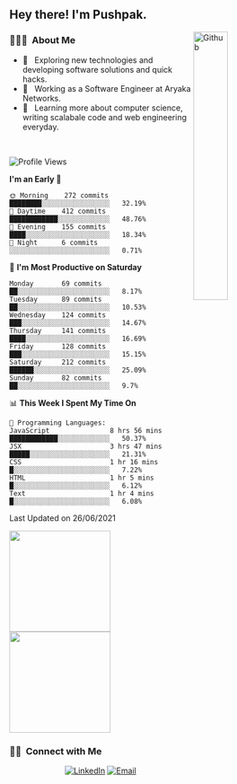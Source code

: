 <h2> Hey there! I'm Pushpak.</h2>

<img width="35%" align="right" alt="Github" src="https://user-images.githubusercontent.com/48678280/88862734-4903af80-d201-11ea-968b-9c939d88a37c.gif" />

<h3> 👨🏻‍💻 &nbsp;About Me </h3>

- 🤔 &nbsp; Exploring new technologies and developing software solutions and quick hacks.
- 💼 &nbsp; Working as a Software Engineer at Aryaka Networks.
- 🌱 &nbsp; Learning more about computer science, writing scalabale code and web engineering everyday.

<!-- <h3> 🛠 &nbsp;Tech Stack</h3> -->

<!-- - 🌐 &nbsp;
  ![JavaScript](https://img.shields.io/badge/-JavaScript-333333?style=flat&logo=javascript)
  ![React](https://img.shields.io/badge/-React-333333?style=flat&logo=react)
  ![Vue](https://img.shields.io/badge/-Vue-333333?style=flat&logo=vue,js)
  ![Node.js](https://img.shields.io/badge/-Node.js-333333?style=flat&logo=node.js) -->
  
<!-- - 💻 &nbsp;
  ![Java](https://img.shields.io/badge/-Java-333333?style=flat&logo=Java&logoColor=007396)
- 🛢 &nbsp;
  ![MySQL](https://img.shields.io/badge/-MySQL-333333?style=flat&logo=mysql)
- ⚙️ &nbsp;
  ![Git](https://img.shields.io/badge/-Git-333333?style=flat&logo=git)
- 🔧 &nbsp;
  ![Visual Studio Code](https://img.shields.io/badge/-Visual%20Studio%20Code-333333?style=flat&logo=visual-studio-code&logoColor=007ACC)
  ![Eclipse](https://img.shields.io/badge/-Eclipse-333333?style=flat&logo=eclipse-ide&logoColor=2C2255) -->

<br/>

<!--START_SECTION:waka-->
![Profile Views](http://img.shields.io/badge/Profile%20Views-1-blue)

**I'm an Early 🐤** 

```text
🌞 Morning    272 commits    ████████░░░░░░░░░░░░░░░░░   32.19% 
🌆 Daytime    412 commits    ████████████░░░░░░░░░░░░░   48.76% 
🌃 Evening    155 commits    ████░░░░░░░░░░░░░░░░░░░░░   18.34% 
🌙 Night      6 commits      ░░░░░░░░░░░░░░░░░░░░░░░░░   0.71%

```
📅 **I'm Most Productive on Saturday** 

```text
Monday       69 commits     ██░░░░░░░░░░░░░░░░░░░░░░░   8.17% 
Tuesday      89 commits     ██░░░░░░░░░░░░░░░░░░░░░░░   10.53% 
Wednesday    124 commits    ███░░░░░░░░░░░░░░░░░░░░░░   14.67% 
Thursday     141 commits    ████░░░░░░░░░░░░░░░░░░░░░   16.69% 
Friday       128 commits    ███░░░░░░░░░░░░░░░░░░░░░░   15.15% 
Saturday     212 commits    ██████░░░░░░░░░░░░░░░░░░░   25.09% 
Sunday       82 commits     ██░░░░░░░░░░░░░░░░░░░░░░░   9.7%

```


📊 **This Week I Spent My Time On** 

```text
💬 Programming Languages: 
JavaScript               8 hrs 56 mins       ████████████░░░░░░░░░░░░░   50.37% 
JSX                      3 hrs 47 mins       █████░░░░░░░░░░░░░░░░░░░░   21.31% 
CSS                      1 hr 16 mins        █░░░░░░░░░░░░░░░░░░░░░░░░   7.22% 
HTML                     1 hr 5 mins         █░░░░░░░░░░░░░░░░░░░░░░░░   6.12% 
Text                     1 hr 4 mins         █░░░░░░░░░░░░░░░░░░░░░░░░   6.08%

```


 Last Updated on 26/06/2021
<!--END_SECTION:waka-->


<a href="https://github.com/PushpakB3096">
  <img height="180em" src="https://github-readme-stats.vercel.app/api?username=PushpakB3096&show_icons=true&theme=merko" />
  <img height="180em" src="https://github-readme-stats.vercel.app/api/top-langs/?username=PushpakB3096&theme=merko&layout=compact" />
</a>

<br/>

<h3> 🤝🏻 &nbsp;Connect with Me </h3>

<p align="center">
<!-- <a href="https://www.adityavsingh.com/"><img alt="Website" src="https://img.shields.io/badge/Website-www.adityavsingh.com-blue?style=flat-square&logo=google-chrome"></a> -->
<a href="https://www.linkedin.com/in/pushpak-bhattacharya/"><img alt="LinkedIn" src="https://img.shields.io/badge/LinkedIn-Pushpak%20Bhattacharya-blue?style=flat-square&logo=linkedin"></a>
<a href="mailto:rtpushpak@gmail.com"><img alt="Email" src="https://img.shields.io/badge/Email-rtpushpak@gmail.com-blue?style=flat-square&logo=gmail"></a>
</p>
